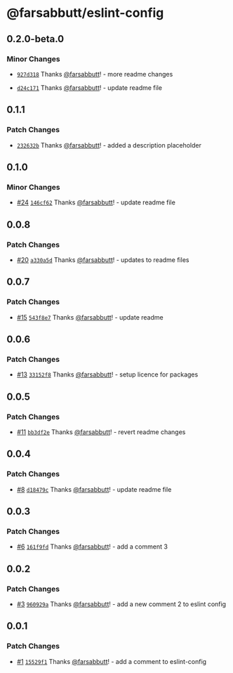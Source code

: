 # @farsabbutt/eslint-config

## 0.2.0-beta.0

### Minor Changes

- [`927d318`](https://github.com/bahag-buttf/bahag-design-system/commit/927d3184eef1acf07603835a6b7e505fe9fcde86) Thanks [@farsabbutt](https://github.com/farsabbutt)! - more readme changes

- [`d24c171`](https://github.com/bahag-buttf/bahag-design-system/commit/d24c171755fefb674b72d67d30635e953be89036) Thanks [@farsabbutt](https://github.com/farsabbutt)! - update readme file

## 0.1.1

### Patch Changes

- [`232632b`](https://github.com/bahag-buttf/bahag-design-system/commit/232632b6a863edfe0da7cec810ef3437faeebd30) Thanks [@farsabbutt](https://github.com/farsabbutt)! - added a description placeholder

## 0.1.0

### Minor Changes

- [#24](https://github.com/bahag-buttf/bahag-design-system/pull/24) [`146cf62`](https://github.com/bahag-buttf/bahag-design-system/commit/146cf62f9328c3d85f576d1b4ceaadfbeef32dbd) Thanks [@farsabbutt](https://github.com/bahag-buttf)! - update readme file

## 0.0.8

### Patch Changes

- [#20](https://github.com/bahag-buttf/bahag-design-system/pull/20) [`a330a5d`](https://github.com/bahag-buttf/bahag-design-system/commit/a330a5dd26abba662d931eb7b53f997f617da0dc) Thanks [@farsabbutt](https://github.com/bahag-buttf)! - updates to readme files

## 0.0.7

### Patch Changes

- [#15](https://github.com/bahag-buttf/bahag-design-system/pull/15) [`543f8e7`](https://github.com/bahag-buttf/bahag-design-system/commit/543f8e7ab8d04a715bfd198a0eb9b7f091b48bd3) Thanks [@farsabbutt](https://github.com/bahag-buttf)! - update readme

## 0.0.6

### Patch Changes

- [#13](https://github.com/bahag-buttf/bahag-design-system/pull/13) [`33152f8`](https://github.com/bahag-buttf/bahag-design-system/commit/33152f8af0db81d38f35df333c9451922c5936d1) Thanks [@farsabbutt](https://github.com/bahag-buttf)! - setup licence for packages

## 0.0.5

### Patch Changes

- [#11](https://github.com/bahag-buttf/bahag-design-system/pull/11) [`bb3df2e`](https://github.com/bahag-buttf/bahag-design-system/commit/bb3df2eef348a629649ce99a6655e3a3d96ac237) Thanks [@farsabbutt](https://github.com/bahag-buttf)! - revert readme changes

## 0.0.4

### Patch Changes

- [#8](https://github.com/bahag-buttf/bahag-design-system/pull/8) [`d18479c`](https://github.com/bahag-buttf/bahag-design-system/commit/d18479c38afb498a411f2200be46f2d816757079) Thanks [@farsabbutt](https://github.com/bahag-buttf)! - update readme file

## 0.0.3

### Patch Changes

- [#6](https://github.com/bahag-buttf/bahag-design-system/pull/6) [`161f9fd`](https://github.com/bahag-buttf/bahag-design-system/commit/161f9fd2c6b92ec5e2ae50945715eea8a4871c15) Thanks [@farsabbutt](https://github.com/bahag-buttf)! - add a comment 3

## 0.0.2

### Patch Changes

- [#3](https://github.com/bahag-buttf/bahag-design-system/pull/3) [`960929a`](https://github.com/bahag-buttf/bahag-design-system/commit/960929a33d5c58f68768a875053d50f7e87d5855) Thanks [@farsabbutt](https://github.com/bahag-buttf)! - add a new comment 2 to eslint config

## 0.0.1

### Patch Changes

- [#1](https://github.com/bahag-buttf/bahag-design-system/pull/1) [`15529f1`](https://github.com/bahag-buttf/bahag-design-system/commit/15529f1fb17ed7f2a7a3f9d92aaad12de23e58f1) Thanks [@farsabbutt](https://github.com/bahag-buttf)! - add a comment to eslint-config
